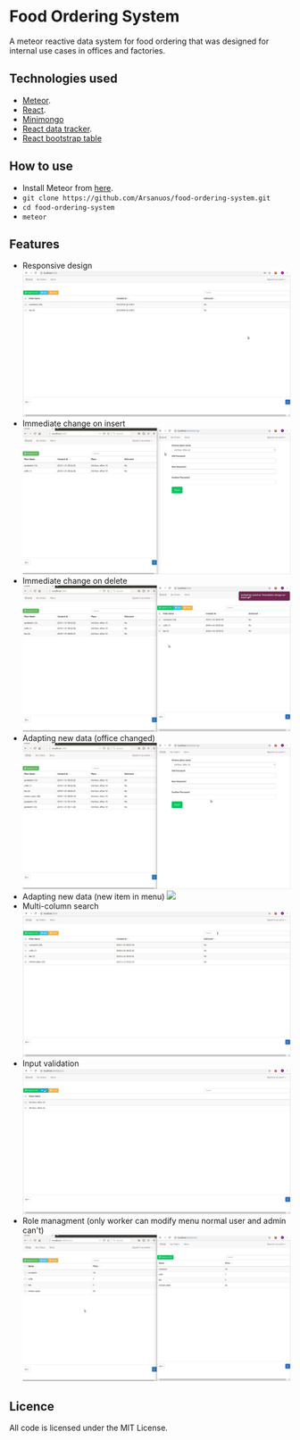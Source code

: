 # Food Ordering System
A meteor reactive data system for food ordering that was designed for internal use cases in offices and factories. 

## Technologies used
* [Meteor](http://meteor.com).
* [React](https://github.com/facebook/react).
* [Minimongo](https://github.com/mWater/minimongo)
* [React data tracker](https://github.com/meteor/react-packages/tree/devel/packages/react-meteor-data).
* [React bootstrap table](https://github.com/AllenFang/react-bootstrap-table)

## How to use

* Install Meteor from [here](https://www.meteor.com/install).
* `git clone https://github.com/Arsanuos/food-ordering-system.git`
* `cd food-ordering-system`
* `meteor`

## Features
* Responsive design
![](videos/responsive.gif)
* Immediate change on insert
![](videos/immediate-change-on-insert.gif)
* Immediate change on delete
![](videos/immediate-change-on-delete.gif)
* Adapting new data (office changed)
![](videos/new-office.gif)
* Adapting new data (new item in menu)
![](new-item-menu.gif)
* Multi-column search
![](videos/searching.gif)
* Input validation
![](videos/validation.gif)
* Role managment (only worker can modify menu normal user and admin can't)
![](videos/manage-roles.gif)

## Licence
All code is licensed under the MIT License.
